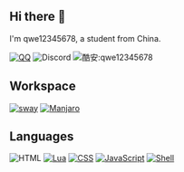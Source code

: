 ## Hi there 👋

I'm qwe12345678, a student from China.

[![QQ](https://img.shields.io/badge/QQ:3025385472-1793D1?logo=qq&logoColor=fff&style=for-the-badge)](https://qm.qq.com/q/f8qLVy6qas)
![Discord](https://img.shields.io/badge/Discord:qwe12345678-1793D1?logo=discord&logoColor=fff&style=for-the-badge)
![酷安:qwe12345678](https://img.shields.io/badge/酷安:qwe12345678-1793D1?logo=coolapk&logoColor=fff&style=for-the-badge)
## Workspace
[![sway](https://img.shields.io/badge/sway-52C0FF?style=for-the-badge&logo=sway&logoColor=white)](https://swaywm.org/)
[![Manjaro](https://img.shields.io/badge/Manjaro-1793D1?logo=manjaro&logoColor=fff&style=for-the-badge)](https://manjaro.org/)
## Languages
![HTML](https://img.shields.io/badge/Html-1793D1?logo=html&logoColor=fff&style=for-the-badge)
[![Lua](https://img.shields.io/badge/Lua-1793D1?logo=lua&logoColor=fff&style=for-the-badge)](https://www.lua.org/)
[![CSS](https://img.shields.io/badge/CSS-1793D1?logo=css&logoColor=fff&style=for-the-badge)](https://manjaro.org/)
[![JavaScript](https://img.shields.io/badge/JavaScript-1793D1?logo=javascript&logoColor=fff&style=for-the-badge)](https://www.javascript.com/)
[![Shell](https://img.shields.io/badge/Shell_Script-121011?style=for-the-badge&logo=gnu-bash&logoColor=white)](https://en.wikipedia.org/wiki/Shell_script)
